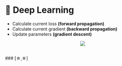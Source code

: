 # :brain: Deep Learning<br>
* Calculate current loss **(forward propagation)**
* Calculate current gradient **(backward propagation)**
* Update parameters **(gradient descent)**
  <br>
<p align="center">
  <kbd>
  <img src="https://miro.medium.com/max/1808/1*cuTSPlTq0a_327iTPJyD-Q.png">
  </kbd>  
</p><br> 
### [☆¸☆]
